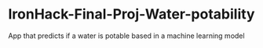 # IronHack-Final-Proj-Water-potability

App that predicts if a water is potable based in a machine learning model